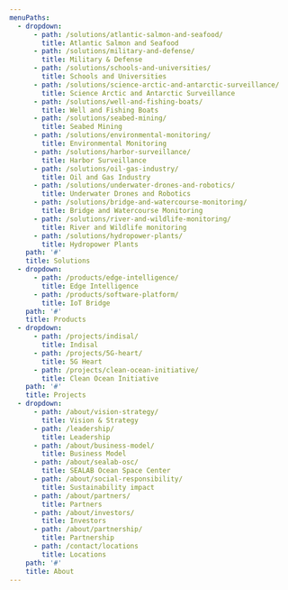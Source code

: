 ```yaml
---
menuPaths:
  - dropdown:
      - path: /solutions/atlantic-salmon-and-seafood/
        title: Atlantic Salmon and Seafood
      - path: /solutions/military-and-defense/
        title: Military & Defense
      - path: /solutions/schools-and-universities/
        title: Schools and Universities
      - path: /solutions/science-arctic-and-antarctic-surveillance/
        title: Science Arctic and Antarctic Surveillance
      - path: /solutions/well-and-fishing-boats/
        title: Well and Fishing Boats
      - path: /solutions/seabed-mining/
        title: Seabed Mining
      - path: /solutions/environmental-monitoring/
        title: Environmental Monitoring
      - path: /solutions/harbor-surveillance/
        title: Harbor Surveillance
      - path: /solutions/oil-gas-industry/
        title: Oil and Gas Industry
      - path: /solutions/underwater-drones-and-robotics/
        title: Underwater Drones and Robotics
      - path: /solutions/bridge-and-watercourse-monitoring/
        title: Bridge and Watercourse Monitoring
      - path: /solutions/river-and-wildlife-monitoring/
        title: River and Wildlife monitoring
      - path: /solutions/hydropower-plants/
        title: Hydropower Plants
    path: '#'
    title: Solutions
  - dropdown:
      - path: /products/edge-intelligence/
        title: Edge Intelligence
      - path: /products/software-platform/
        title: IoT Bridge
    path: '#'
    title: Products
  - dropdown:
      - path: /projects/indisal/
        title: Indisal
      - path: /projects/5G-heart/
        title: 5G Heart
      - path: /projects/clean-ocean-initiative/
        title: Clean Ocean Initiative
    path: '#'
    title: Projects
  - dropdown:
      - path: /about/vision-strategy/
        title: Vision & Strategy
      - path: /leadership/
        title: Leadership
      - path: /about/business-model/
        title: Business Model
      - path: /about/sealab-osc/
        title: SEALAB Ocean Space Center
      - path: /about/social-responsibility/
        title: Sustainability impact
      - path: /about/partners/
        title: Partners
      - path: /about/investors/
        title: Investors
      - path: /about/partnership/
        title: Partnership
      - path: /contact/locations
        title: Locations
    path: '#'
    title: About
---
```


